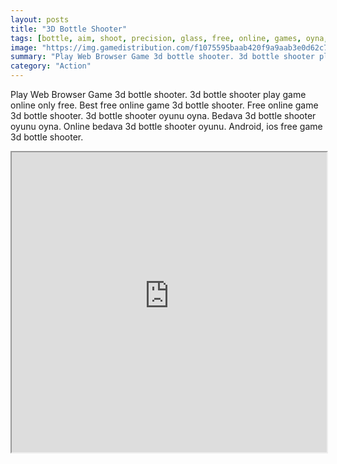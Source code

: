 ```yaml
---
layout: posts
title: "3D Bottle Shooter"
tags: [bottle, aim, shoot, precision, glass, free, online, games, oyna, game, free, games, play, play, games]
image: "https://img.gamedistribution.com/f1075595baab420f9a9aab3e0d62c71f-1280x550.jpeg"
summary: "Play Web Browser Game 3d bottle shooter. 3d bottle shooter play game online only free. Best free online game 3d bottle shooter. Free online game 3d bottle shooter. 3d bottle shooter oyunu oyna. Bedava 3d bottle shooter oyunu oyna. Online bedava 3d bottle shooter oyunu. Android, ios free game 3d bottle shooter."
category: "Action"
---
```


Play Web Browser Game 3d bottle shooter. 3d bottle shooter play game online only free. Best free online game 3d bottle shooter. Free online game 3d bottle shooter. 3d bottle shooter oyunu oyna. Bedava 3d bottle shooter oyunu oyna. Online bedava 3d bottle shooter oyunu. Android, ios free game 3d bottle shooter.

<iframe width="100%" height="480px;" src="https://html5.gamedistribution.com/f1075595baab420f9a9aab3e0d62c71f/"></iframe>